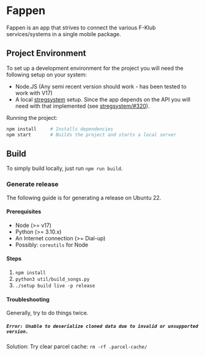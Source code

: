 
# Fappen

Fappen is an app that strives to connect the various F-Klub services/systems in a single mobile package.

## Project Environment  
  
To set up a development environment for the project you will need the following setup on your system:  
  
 - Node.JS (Any semi recent version should work - has been tested to work with V17)  
 - A local [stregsystem](https://github.com/f-klubben/stregsystemet) setup. Since the app depends on the API you will need with that implemented (see [stregsystem/#320](https://github.com/f-klubben/stregsystemet/pull/320)).  
  
Running the project:  
  
```bash  
npm install     # Installs dependencies  
npm start       # Builds the project and starts a local server  
```

## Build

To simply build locally, just run `npm run build`.

### Generate release
The following guide is for generating a release on Ubuntu 22.

#### Prerequisites
- Node (>= v17)
- Python (>= 3.10.x)
- An Internet connection (>= Dial-up)
- Possibly: `coreutils` for Node

#### Steps
1. `npm install`
2. `python3 util/build_songs.py`
3. `./setup build live -p release`

#### Troubleshooting
Generally, try to do things twice.

##### `Error: Unable to deserialize cloned data due to invalid or unsupported version.`

Solution: Try clear parcel cache: `rm -rf .parcel-cache/`
